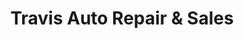---
title: "Travis Auto Repair & Sales"
url: /richmond/travis-auto-repair-und-sales/
shop: Autowerkstatt
---